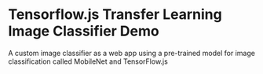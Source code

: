 # Tensorflow.js Transfer Learning Image Classifier Demo
A custom image classifier as a web app using a pre-trained model for image classification called MobileNet and TensorFlow.js
